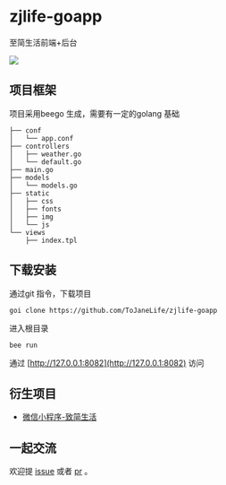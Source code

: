 # zjlife-goapp

至简生活前端+后台

![](./screenshots/QQ20170508-171952@2x.png)

## 项目框架

项目采用beego 生成，需要有一定的golang 基础


```
├── conf
│   └── app.conf
├── controllers
│   ├── weather.go
│   └── default.go
├── main.go
├── models
│   └── models.go
├── static
│   ├── css
│   ├── fonts
│   ├── img
│   └── js
└── views
    ├── index.tpl

```

## 下载安装

通过git 指令，下载项目

```
goi clone https://github.com/ToJaneLife/zjlife-goapp
```

进入根目录

```
bee run
```

通过 [http://127.0.0.1:8082](http://127.0.0.1:8082) 访问

## 衍生项目

- [微信小程序-致简生活](https://github.com/ToJaneLife/zjlife-weapp)

## 一起交流

欢迎提 [issue](https://github.com/ToJaneLife/zjlife-weapp/issues) 或者 [pr](https://github.com/ToJaneLife/zjlife-weapp/pulls) 。